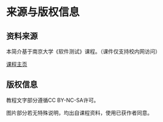 # 来源与版权信息

## 资料来源

本简介基于南京大学《软件测试》课程。（课件仅支持校内网访问）

[课程主页](http://gist.nju.edu.cn/course/testing/)

## 版权信息

教程文字部分遵循CC BY-NC-SA许可。

图片部分若无特殊说明，均出自课程资料，使用已获作者同意。
